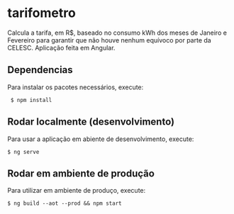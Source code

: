 # tarifometro
Calcula a tarifa, em R$, baseado no consumo kWh dos meses de Janeiro e Fevereiro para garantir que não houve nenhum equívoco por parte da CELESC. Aplicação feita em Angular.

## Dependencias
Para instalar os pacotes necessários, execute:
```
 $ npm install
```

## Rodar localmente (desenvolvimento)
Para usar a aplicação em abiente de desenvolvimento, execute:
```
$ ng serve
```

## Rodar em ambiente de produção
Para utilizar em ambiente de produço, execute:
```
$ ng build --aot --prod && npm start
```
